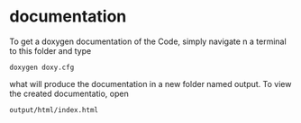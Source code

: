 # documentation
To get a doxygen documentation of the Code, simply navigate n a terminal to this folder and type
    
    doxygen doxy.cfg
what will produce the documentation in a new folder named output. To view the created documentatio, open
    
    output/html/index.html
